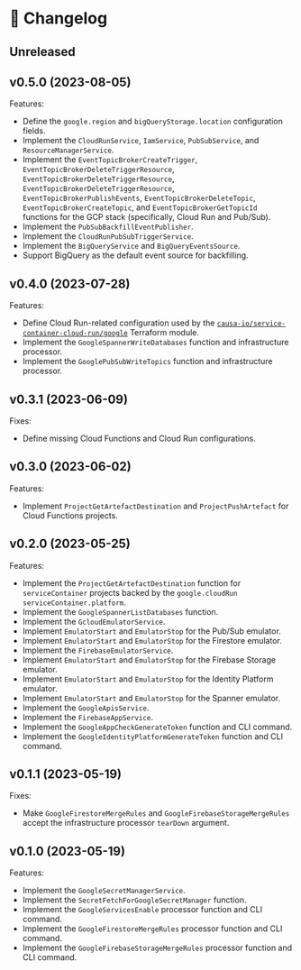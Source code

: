 # 🔖 Changelog

## Unreleased

## v0.5.0 (2023-08-05)

Features:

- Define the `google.region` and `bigQueryStorage.location` configuration fields.
- Implement the `CloudRunService`, `IamService`, `PubSubService`, and `ResourceManagerService`.
- Implement the `EventTopicBrokerCreateTrigger`, `EventTopicBrokerDeleteTriggerResource`, `EventTopicBrokerDeleteTriggerResource`, `EventTopicBrokerDeleteTriggerResource`, `EventTopicBrokerPublishEvents`, `EventTopicBrokerDeleteTopic`, `EventTopicBrokerCreateTopic`, and `EventTopicBrokerGetTopicId` functions for the GCP stack (specifically, Cloud Run and Pub/Sub).
- Implement the `PubSubBackfillEventPublisher`.
- Implement the `CloudRunPubSubTriggerService`.
- Implement the `BigQueryService` and `BigQueryEventsSource`.
- Support BigQuery as the default event source for backfilling.

## v0.4.0 (2023-07-28)

Features:

- Define Cloud Run-related configuration used by the [`causa-io/service-container-cloud-run/google`](https://github.com/causa-io/terraform-google-service-container-cloud-run) Terraform module.
- Implement the `GoogleSpannerWriteDatabases` function and infrastructure processor.
- Implement the `GooglePubSubWriteTopics` function and infrastructure processor.

## v0.3.1 (2023-06-09)

Fixes:

- Define missing Cloud Functions and Cloud Run configurations.

## v0.3.0 (2023-06-02)

Features:

- Implement `ProjectGetArtefactDestination` and `ProjectPushArtefact` for Cloud Functions projects.

## v0.2.0 (2023-05-25)

Features:

- Implement the `ProjectGetArtefactDestination` function for `serviceContainer` projects backed by the `google.cloudRun` `serviceContainer.platform`.
- Implement the `GoogleSpannerListDatabases` function.
- Implement the `GcloudEmulatorService`.
- Implement `EmulatorStart` and `EmulatorStop` for the Pub/Sub emulator.
- Implement `EmulatorStart` and `EmulatorStop` for the Firestore emulator.
- Implement the `FirebaseEmulatorService`.
- Implement `EmulatorStart` and `EmulatorStop` for the Firebase Storage emulator.
- Implement `EmulatorStart` and `EmulatorStop` for the Identity Platform emulator.
- Implement `EmulatorStart` and `EmulatorStop` for the Spanner emulator.
- Implement the `GoogleApisService`.
- Implement the `FirebaseAppService`.
- Implement the `GoogleAppCheckGenerateToken` function and CLI command.
- Implement the `GoogleIdentityPlatformGenerateToken` function and CLI command.

## v0.1.1 (2023-05-19)

Fixes:

- Make `GoogleFirestoreMergeRules` and `GoogleFirebaseStorageMergeRules` accept the infrastructure processor `tearDown` argument.

## v0.1.0 (2023-05-19)

Features:

- Implement the `GoogleSecretManagerService`.
- Implement the `SecretFetchForGoogleSecretManager` function.
- Implement the `GoogleServicesEnable` processor function and CLI command.
- Implement the `GoogleFirestoreMergeRules` processor function and CLI command.
- Implement the `GoogleFirebaseStorageMergeRules` processor function and CLI command.
